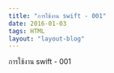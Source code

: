 ```yaml
---
title: "การใช้งาน swift - 001"
date: 2016-01-03
tags: HTML
layout: "layout-blog"
---
```


การใช้งาน swift - 001